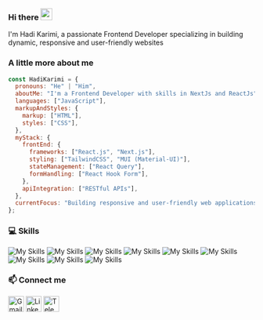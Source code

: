 ### Hi there <img src="https://media.giphy.com/media/hvRJCLFzcasrR4ia7z/giphy.gif" width="24px">

I'm Hadi Karimi, a passionate Frontend Developer specializing in building dynamic, responsive and user-friendly websites

### A little more about me

```javascript
const HadiKarimi = {
  pronouns: "He" | "Him",
  aboutMe: "I'm a Frontend Developer with skills in NextJs and ReactJs",
  languages: ["JavaScript"],
  markupAndStyles: {
    markup: ["HTML"],
    styles: ["CSS"],
  },
  myStack: {
    frontEnd: {
      frameworks: ["React.js", "Next.js"],
      styling: ["TailwindCSS", "MUI (Material-UI)"],
      stateManagement: ["React Query"],
      formHandling: ["React Hook Form"],
    },
    apiIntegration: ["RESTful APIs"],
  },
  currentFocus: "Building responsive and user-friendly web applications",
};
```

### 💻 Skills

![My Skills](https://skillicons.dev/icons?i=html)
![My Skills](https://skillicons.dev/icons?i=css)
![My Skills](https://skillicons.dev/icons?i=js)
![My Skills](https://skillicons.dev/icons?i=react)
![My Skills](https://skillicons.dev/icons?i=nextjs)
![My Skills](https://skillicons.dev/icons?i=git)
![My Skills](https://skillicons.dev/icons?i=github)
![My Skills](https://skillicons.dev/icons?i=tailwind)
![My Skills](https://skillicons.dev/icons?i=materialui)

### 📫 Connect me

[<img alt="Gmail" src="https://img.shields.io/badge/Gmail-D14836?style=flat&logoColor=white" style="height: 32px;" />](mailto:thekarimihadi@gmail.com)
[<img alt="LinkedIn" src="https://img.shields.io/badge/LinkedIn-%230077B5.svg?logoColor=white" style="height: 32px;" />](https://www.linkedin.com/in/thehadikarimi)
[<img alt="Telegram" src="https://img.shields.io/badge/Telegram-34B7F1?style=flat&logoColor=white" style="height: 32px;" />](https://t.me/thehadikarimi)
